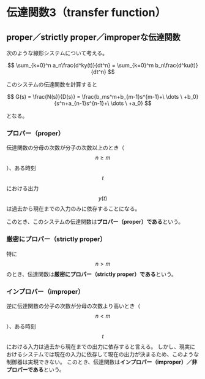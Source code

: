 # 伝達関数3（transfer function）

## proper／strictly proper／improperな伝達関数

次のような線形システムについて考える。

$$
\sum_{k=0}^n a_n\frac{d^ky(t)}{dt^n} = \sum_{k=0}^m b_n\frac{d^ku(t)}{dt^n}
$$

このシステムの伝達関数を計算すると

$$
G(s) = \frac{N(s)}{D(s)} = \frac{b_ms^m+b_{m-1}s^{m-1}+\ \dots \ +b_0}{s^n+a_{n-1}s^{n-1}+\ \dots \ +a_0}
$$

となる。

### プロパー（proper）

伝達関数の分母の次数が分子の次数以上のとき（$$n \geq m$$）、ある時刻$$t$$における出力 $$y(t)$$ は過去から現在までの入力のみに依存することになる。

このとき、このシステムの伝達関数は**プロパー（proper）である**という。

### 厳密にプロパー（strictly proper）

特に $$n > m$$ のとき、伝達関数は**厳密にプロパー（strictly proper）である**という。

### インプロパー（improper）

逆に伝達関数の分子の次数が分母の次数より高いとき（$$n < m$$）、ある時刻 $$t$$ における入力は過去から現在までの出力に依存すると言える。
しかし、現実におけるシステムでは現在の入力に依存して現在の出力が決まるため、このような制御器は実現できない。
このとき、伝達関数は**インプロパー（improper）／非プロパーである**という。

